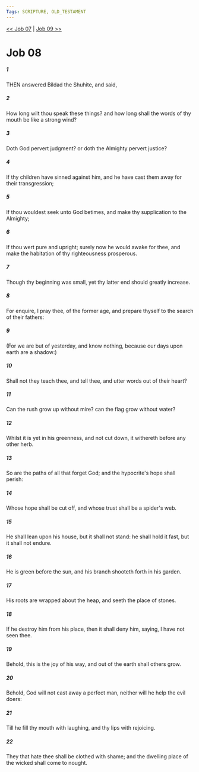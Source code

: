 ```yaml
---
Tags: SCRIPTURE, OLD_TESTAMENT
---
```


[<< Job 07](OLD_TESTAMENT/18_Job/Job_07.md) | [Job 09 >>](OLD_TESTAMENT/18_Job/Job_09.md)

# Job 08

##### 1
 THEN answered Bildad the Shuhite, and said,
##### 2
 How long wilt thou speak these things?  and how long shall the words of thy mouth be like a strong wind?
##### 3
 Doth God pervert judgment?  or doth the Almighty pervert justice?
##### 4
 If thy children have sinned against him, and he have cast them away for their transgression;
##### 5
 If thou wouldest seek unto God betimes, and make thy supplication to the Almighty;
##### 6
 If thou wert pure and upright; surely now he would awake for thee, and make the habitation of thy righteousness prosperous.
##### 7
 Though thy beginning was small, yet thy latter end should greatly increase.
##### 8
 For enquire, I pray thee, of the former age, and prepare thyself to the search of their fathers:
##### 9
 (For we are but of yesterday, and know nothing, because our days upon earth are a shadow:)
##### 10
 Shall not they teach thee, and tell thee, and utter words out of their heart?
##### 11
 Can the rush grow up without mire?  can the flag grow without water?
##### 12
 Whilst it is yet in his greenness, and not cut down, it withereth before any other herb.
##### 13
 So are the paths of all that forget God; and the hypocrite's hope shall perish:
##### 14
 Whose hope shall be cut off, and whose trust shall be a spider's web.
##### 15
 He shall lean upon his house, but it shall not stand: he shall hold it fast, but it shall not endure.
##### 16
 He is green before the sun, and his branch shooteth forth in his garden.
##### 17
 His roots are wrapped about the heap, and seeth the place of stones.
##### 18
 If he destroy him from his place, then it shall deny him, saying, I have not seen thee.
##### 19
 Behold, this is the joy of his way, and out of the earth shall others grow.
##### 20
 Behold, God will not cast away a perfect man, neither will he help the evil doers:
##### 21
 Till he fill thy mouth with laughing, and thy lips with rejoicing.
##### 22
 They that hate thee shall be clothed with shame; and the dwelling place of the wicked shall come to nought.
